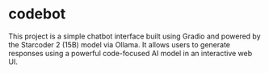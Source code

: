 # codebot
This project is a simple chatbot interface built using Gradio and powered by the Starcoder 2 (15B) model via Ollama. It allows users to generate responses using a powerful code-focused AI model in an interactive web UI.
